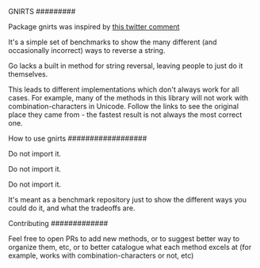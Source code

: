 GNIRTS
#########

Package gnirts was inspired by [this twitter comment](https://twitter.com/casio_juarez/status/921033719435218950)

It's a simple set of benchmarks to show the many different (and occasionally incorrect) ways to reverse a string.

Go lacks a built in method for string reversal, leaving people to just do it themselves.

This leads to different implementations which don't always work for all cases. For example, many of the methods in this library will not work with combination-characters in Unicode. Follow the links to see the original place they came from - the fastest result is not always the most correct one.

How to use gnirts
##################

Do not import it.

Do not import it.

Do not import it.

It's meant as a benchmark repository just to show the different ways you could do it, and what the tradeoffs are.

Contributing
#############

Feel free to open PRs to add new methods, or to suggest better way to organize them, etc, or to better catalogue what each method excels at (for example, works with combination-characters or not, etc)